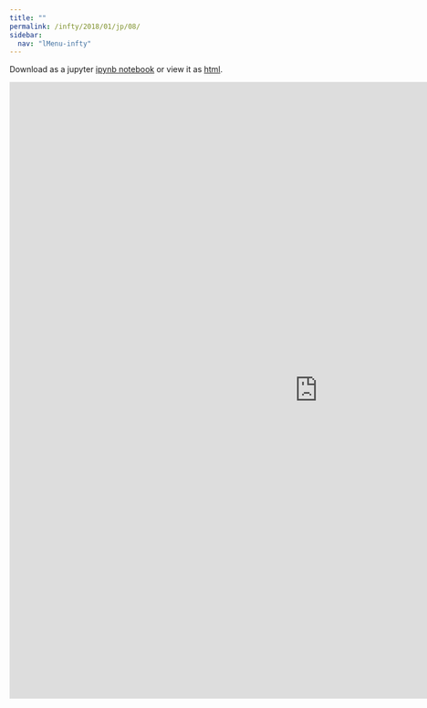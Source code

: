 ```yaml
---
title: ""
permalink: /infty/2018/01/jp/08/
sidebar:
  nav: "lMenu-infty"
---
```


Download as a jupyter [ipynb notebook](https://lamastex.github.io/scalable-data-science/infty/2018/01/jp/08.ipynb) or view it as [html](https://lamastex.github.io/scalable-data-science/infty/2018/01/jp/08.html).

<iframe src="https://lamastex.github.io/scalable-data-science/infty/2018/01/jp/08.html" width="1080" height="1080" frameborder="0"></iframe>

